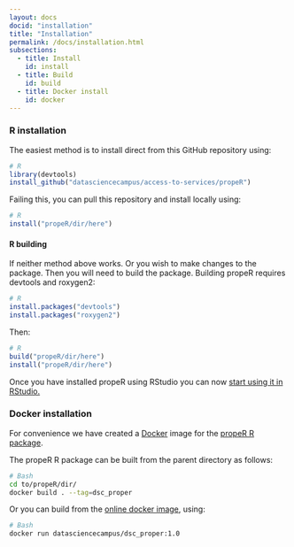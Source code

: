 ```yaml
---
layout: docs
docid: "installation"
title: "Installation"
permalink: /docs/installation.html
subsections:
  - title: Install
    id: install
  - title: Build
    id: build
  - title: Docker install
    id: docker
---
```


<a id="install"> </a>

### R installation

The easiest method is to install direct from this GitHub repository using:

```R
# R
library(devtools)
install_github("datasciencecampus/access-to-services/propeR")
```

Failing this, you can pull this repository and install locally using:

```R
# R
install("propeR/dir/here")
```

<a id="build"> </a>

#### R building

If neither method above works. Or you wish to make changes to the package. Then you will need to build the package. Building propeR requires devtools and roxygen2:

```R
# R
install.packages("devtools")
install.packages("roxygen2")
```

Then:

```R
# R
build("propeR/dir/here")
install("propeR/dir/here")
```

Once you have installed propeR using RStudio you can now [start using it in RStudio.](#using-rstudio)

<a id="docker"> </a>

### Docker installation

For convenience we have created a [Docker](https://www.docker.com/) image for
the [propeR R package](https://github.com/datasciencecampus/access-to-services/tree/develop/propeR).

The propeR R package can be built from the parent directory as follows:

```bash
# Bash
cd to/propeR/dir/
docker build . --tag=dsc_proper
```

Or you can build from the [online docker image](https://hub.docker.com/u/datasciencecampus), using:

```bash
# Bash
docker run datasciencecampus/dsc_proper:1.0
```